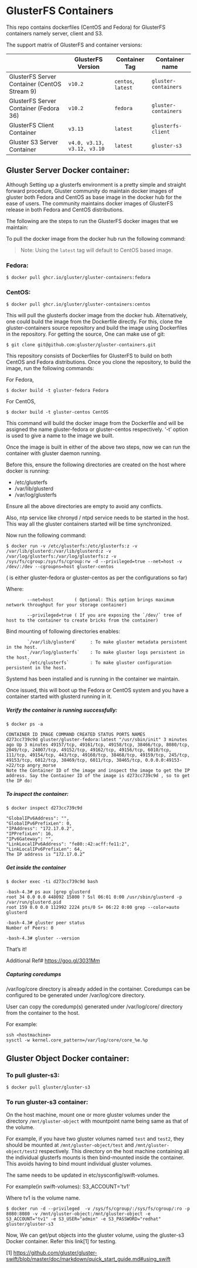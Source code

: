 # GlusterFS Containers

This repo contains dockerfiles (CentOS and Fedora) for GlusterFS containers namely server, client and S3.

The support matrix of GlusterFS and container versions:

|                                              | GlusterFS Version           | Container Tag      | Container name       |
| -------------------------------------------- | --------------------------- | ------------------ | -------------------- |
| GlusterFS Server Container (CentOS Stream 9) | `v10.2`                     | `centos`, `latest` | `gluster-containers` |
| GlusterFS Server Container (Fedora 36)       | `v10.2`                     | `fedora`           | `gluster-containers` |
| GlusterFS Client Container                   | `v3.13`                     | `latest`           | `glusterfs-client`   |
| Gluster S3 Server Container                  | `v4.0, v3.13, v3.12, v3.10` | `latest`           | `gluster-s3`         |

## Gluster Server Docker container:

Although Setting up a glusterfs environment is a pretty simple and straight forward procedure, Gluster community do maintain docker images of gluster both Fedora and CentOS as base image in the docker hub for the ease of users. The community maintains docker images of GlusterFS release in both Fedora and CentOS distributions.

The following are the steps to run the GlusterFS docker images that we maintain:

To pull the docker image from the docker hub run the following command:

> Note: Using the `latest` tag will default to CentOS based image.

### Fedora:

```
$ docker pull ghcr.io/gluster/gluster-containers:fedora
```

### CentOS:

```
$ docker pull ghcr.io/gluster/gluster-containers:centos
```

This will pull the glusterfs docker image from the docker hub.
Alternatively, one could build the image from the Dockerfile directly. For this, clone the gluster-containers source repository and build the image using Dockerfiles in the repository. For getting the source, One can make use of git:

```
$ git clone git@github.com:gluster/gluster-containers.git
```

This repository consists of Dockerfiles for GlusterFS to build on both CentOS and Fedora distributions. Once you clone the repository, to build the image, run the following commands:

For Fedora,

```
$ docker build -t gluster-fedora Fedora
```

For CentOS,

```
$ docker build -t gluster-centos CentOS
```

This command will build the docker image from the Dockerfile and will be assigned the name gluster-fedora or gluster-centos respectively. ‘-t’ option is used to give a name to the image we built.

Once the image is built in either of the above two steps, now we can run the container with gluster daemon running.

Before this, ensure the following directories are created on the host where docker is running:

- /etc/glusterfs
- /var/lib/glusterd
- /var/log/glusterfs

Ensure all the above directories are empty to avoid any conflicts.

Also, ntp service like chronyd / ntpd service needs to be started in the host.
This way all the gluster containers started will be time synchronized.

Now run the following command:

```
$ docker run -v /etc/glusterfs:/etc/glusterfs:z -v /var/lib/glusterd:/var/lib/glusterd:z -v /var/log/glusterfs:/var/log/glusterfs:z -v /sys/fs/cgroup:/sys/fs/cgroup:rw -d --privileged=true --net=host -v /dev/:/dev --cgroupns=host gluster-centos
```

( is either gluster-fedora or gluster-centos as per the configurations so far)

Where:

```
        --net=host        ( Optional: This option brings maximum network throughput for your storage container)

        --privileged=true ( If you are exposing the `/dev/` tree of host to the container to create bricks from the container)
```

Bind mounting of following directories enables:

```
        `/var/lib/glusterd`     : To make gluster metadata persistent in the host.
        `/var/log/glusterfs`    : To make gluster logs persistent in the host.
        `/etc/glusterfs`        : To make gluster configuration persistent in the host.
```

Systemd has been installed and is running in the container we maintain.

Once issued, this will boot up the Fedora or CentOS system and you have a container started with glusterd running in it.

##### Verify the container is running successfully:

```
$ docker ps -a

CONTAINER ID IMAGE COMMAND CREATED STATUS PORTS NAMES
d273cc739c9d gluster/gluster-fedora:latest "/usr/sbin/init" 3 minutes ago Up 3 minutes 49157/tcp, 49161/tcp, 49158/tcp, 38466/tcp, 8080/tcp, 2049/tcp, 24007/tcp, 49152/tcp, 49162/tcp, 49156/tcp, 6010/tcp, 111/tcp, 49154/tcp, 443/tcp, 49160/tcp, 38468/tcp, 49159/tcp, 245/tcp, 49153/tcp, 6012/tcp, 38469/tcp, 6011/tcp, 38465/tcp, 0.0.0.0:49153->22/tcp angry_morse
Note the Container ID of the image and inspect the image to get the IP address. Say the Container ID of the image is d273cc739c9d , so to get the IP do:
```

##### To inspect the container:

```
$ docker inspect d273cc739c9d

"GlobalIPv6Address": "",
"GlobalIPv6PrefixLen": 0,
"IPAddress": "172.17.0.2",
"IPPrefixLen": 16,
"IPv6Gateway": "",
"LinkLocalIPv6Address": "fe80::42:acff:fe11:2",
"LinkLocalIPv6PrefixLen": 64,
The IP address is “172.17.0.2”

```

##### Get inside the container

```
$ docker exec -ti d273cc739c9d bash

-bash-4.3# ps aux |grep glusterd
root 34 0.0 0.0 448092 15800 ? Ssl 06:01 0:00 /usr/sbin/glusterd -p /var/run/glusterd.pid
root 159 0.0 0.0 112992 2224 pts/0 S+ 06:22 0:00 grep --color=auto glusterd

-bash-4.3# gluster peer status
Number of Peers: 0

-bash-4.3# gluster --version
```

That’s it!

Additional Ref# https://goo.gl/3031Mm

##### Capturing coredumps

/var/log/core directory is already added in the container.
Coredumps can be configured to be generated under /var/log/core directory.

User can copy the coredump(s) generated under /var/log/core/ directory
from the container to the host.

For example:

```
ssh <hostmachine>
sysctl -w kernel.core_pattern=/var/log/core/core_%e.%p
```

## Gluster Object Docker container:

### To pull gluster-s3:

```
$ docker pull gluster/gluster-s3
```

### To run gluster-s3 container:

On the host machine, mount one or more gluster volumes under the directory
`/mnt/gluster-object` with mountpoint name being same as that of the volume.

For example, if you have two gluster volumes named `test` and `test2`, they
should be mounted at `/mnt/gluster-object/test` and `/mnt/gluster-object/test2`
respectively. This directory on the host machine containing all the individual
glusterfs mounts is then bind-mounted inside the container. This avoids having
to bind mount individual gluster volumes.

The same needs to be updated in etc/sysconfig/swift-volumes.

For example(in swift-volumes):
S3_ACCOUNT='tv1'

Where tv1 is the volume name.

```
$ docker run -d --privileged  -v /sys/fs/cgroup/:/sys/fs/cgroup/:ro -p 8080:8080 -v /mnt/gluster-object:/mnt/gluster-object -e S3_ACCOUNT="tv1" -e S3_USER="admin" -e S3_PASSWORD="redhat" gluster/gluster-s3
```

Now, We can get/put objects into the gluster volume, using the gluster-s3 Docker container.
Refer this link[1] for testing.

[1] https://github.com/gluster/gluster-swift/blob/master/doc/markdown/quick_start_guide.md#using_swift
